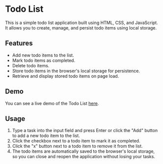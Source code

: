 # Todo List

This is a simple todo list application built using HTML, CSS, and JavaScript. It allows you to create, manage, and persist todo items using local storage.

## Features

- Add new todo items to the list.
- Mark todo items as completed.
- Delete todo items.
- Store todo items in the browser's local storage for persistence.
- Retrieve and display stored todo items on page load.

## Demo

You can see a live demo of the Todo List [here](https://ahmedabdelaziz77.github.io/toDoList/).


## Usage

1. Type a task into the input field and press Enter or click the "Add" button to add a new todo item to the list.
2. Click the checkbox next to a todo item to mark it as completed.
3. Click the "x" button next to a todo item to remove it from the list.
4. The todo items are automatically saved to the browser's local storage, so you can close and reopen the application without losing your tasks.


